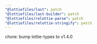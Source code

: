 ```yaml
---
"@lottiefiles/last": patch
"@lottiefiles/last-builder": patch
"@lottiefiles/relottie-parse": patch
"@lottiefiles/relottie-stringify": patch
---
```


chore: bump lottie-types to v1.4.0
